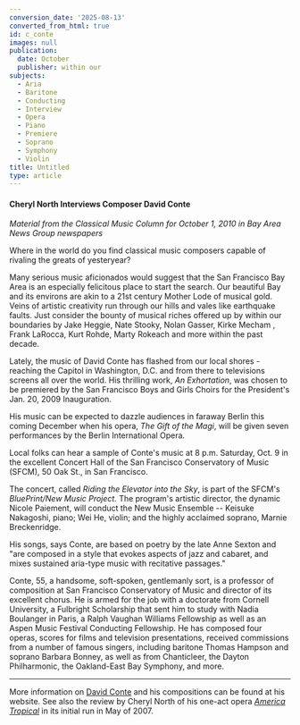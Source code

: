 ```yaml
---
conversion_date: '2025-08-13'
converted_from_html: true
id: c_conte
images: null
publication:
  date: October
  publisher: within our
subjects:
  - Aria
  - Baritone
  - Conducting
  - Interview
  - Opera
  - Piano
  - Premiere
  - Soprano
  - Symphony
  - Violin
title: Untitled
type: article
---
```


#### **Cheryl North Interviews Composer David Conte**

*Material from the Classical Music Column for October 1, 2010 in Bay Area News Group newspapers*

 Where in the world do you find classical music composers capable of rivaling the greats of yesteryear?

 Many serious music aficionados would suggest that the San Francisco Bay Area is an especially felicitous place to start the search. Our beautiful Bay and its environs are akin to a 21st century Mother Lode of musical gold. Veins of artistic creativity run through our hills and vales like earthquake faults. Just consider the bounty of musical riches offered up by within our boundaries by Jake Heggie, Nate Stooky, Nolan Gasser, Kirke Mecham , Frank LaRocca, Kurt Rohde, Marty Rokeach and more within the past decade.

 Lately, the music of David Conte has flashed from our local shores - reaching the Capitol in Washington, D.C. and from there to televisions screens all over the world. His thrilling work, *An Exhortation*, was chosen to be premiered by the San Francisco Boys and Girls Choirs for the President's Jan. 20, 2009 Inauguration.

 His music can be expected to dazzle audiences in faraway Berlin this coming December when his opera, *The Gift of the Magi*, will be given seven performances by the Berlin International Opera.

 Local folks can hear a sample of Conte's music at 8 p.m. Saturday, Oct. 9 in the excellent Concert Hall of the San Francisco Conservatory of Music (SFCM), 50 Oak St., in San Francisco.

 The concert, called *Riding the Elevator into the Sky*, is part of the SFCM's *BluePrint/New Music Project.* The program's artistic director, the dynamic Nicole Paiement, will conduct the New Music Ensemble -- Keisuke Nakagoshi, piano; Wei He, violin; and the highly acclaimed soprano, Marnie Breckenridge.

 His songs, says Conte, are based on poetry by the late Anne Sexton and "are composed in a style that evokes aspects of jazz and cabaret, and mixes sustained aria-type music with recitative passages."

 Conte, 55, a handsome, soft-spoken, gentlemanly sort, is a professor of composition at San Francisco Conservatory of Music and director of its excellent chorus. He is armed for the job with a doctorate from Cornell University, a Fulbright Scholarship that sent him to study with Nadia Boulanger in Paris, a Ralph Vaughan Williams Fellowship as well as an Aspen Music Festival Conducting Fellowship. He has composed four operas, scores for films and television presentations, received commissions from a number of famous singers, including baritone Thomas Hampson and soprano Barbara Bonney, as well as from Chanticleer, the Dayton Philharmonic, the Oakland-East Bay Symphony, and more.

*****

More information on [David Conte](http://www.davidconte.net/) and his compositions can be found at his website. See also the review by Cheryl North of his one-act opera [*America Tropical*](c-reviews-conte-america-tropical) in its initial run in May of 2007.
